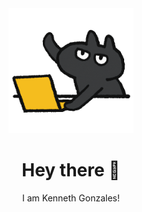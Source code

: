 <!-- Updated README.md 🎉  -->
<div id="header" align="center">
  <img src="giphy.gif" height="200" width="auto">
  <h1>Hey there 👋</h1>
  <p>I am Kenneth Gonzales!</p>
</div>
